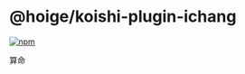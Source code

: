 # @hoige/koishi-plugin-ichang

[![npm](https://img.shields.io/npm/v/@hoige/koishi-plugin-ichang?style=flat-square)](https://www.npmjs.com/package/@hoige/koishi-plugin-ichang)

算命
